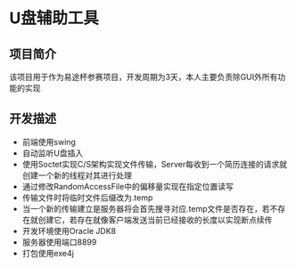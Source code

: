 # U盘辅助工具

## 项目简介

该项目用于作为易途杯参赛项目，开发周期为3天，本人主要负责除GUI外所有功能的实现

## 开发描述

- 前端使用swing
- 自动监听U盘插入
- 使用Soctet实现C/S架构实现文件传输，Server每收到一个简历连接的请求就创建一个新的线程对其进行处理
- 通过修改RandomAccessFile中的偏移量实现在指定位置读写
- 传输文件时将临时文件后缀改为.temp
- 当一个新的传输建立是服务器将会首先搜寻对应.temp文件是否存在，若不存在就创建它，若存在就像客户端发送当前已经接收的长度以实现断点续传
- 开发环境使用Oracle JDK8
- 服务器使用端口8899
- 打包使用exe4j

